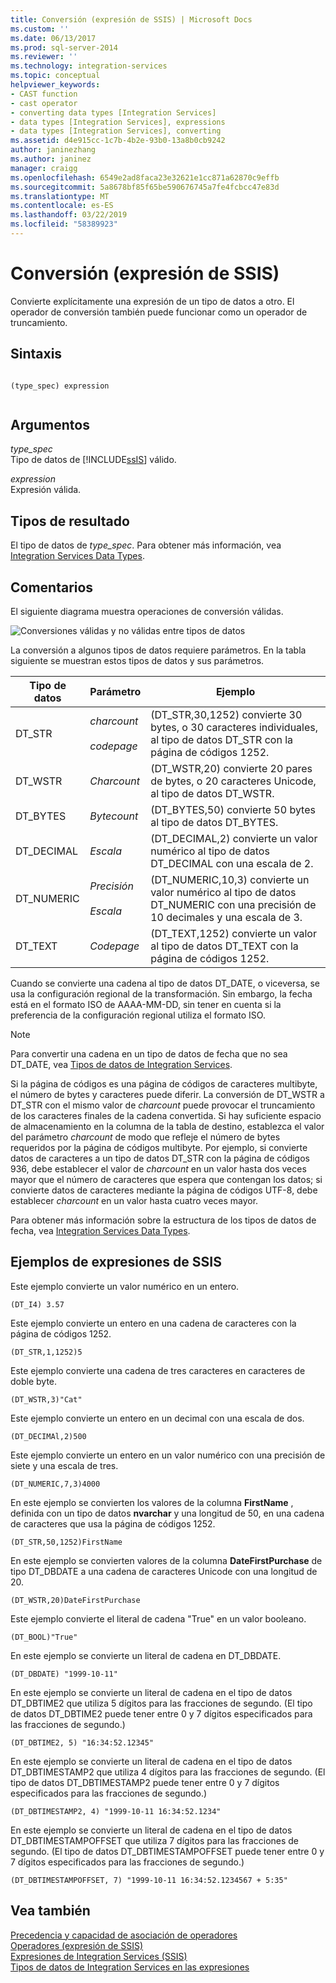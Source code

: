 ```yaml
---
title: Conversión (expresión de SSIS) | Microsoft Docs
ms.custom: ''
ms.date: 06/13/2017
ms.prod: sql-server-2014
ms.reviewer: ''
ms.technology: integration-services
ms.topic: conceptual
helpviewer_keywords:
- CAST function
- cast operator
- converting data types [Integration Services]
- data types [Integration Services], expressions
- data types [Integration Services], converting
ms.assetid: d4e915cc-1c7b-4b2e-93b0-13a8b0cb9242
author: janinezhang
ms.author: janinez
manager: craigg
ms.openlocfilehash: 6549e2ad8faca23e32621e1cc871a62870c9effb
ms.sourcegitcommit: 5a8678bf85f65be590676745a7fe4fcbcc47e83d
ms.translationtype: MT
ms.contentlocale: es-ES
ms.lasthandoff: 03/22/2019
ms.locfileid: "58389923"
---
```

# <a name="cast-ssis-expression"></a>Conversión (expresión de SSIS)
  Convierte explícitamente una expresión de un tipo de datos a otro. El operador de conversión también puede funcionar como un operador de truncamiento.  
  
## <a name="syntax"></a>Sintaxis  
  
```  
  
(type_spec) expression  
  
```  
  
## <a name="arguments"></a>Argumentos  
 *type_spec*  
 Tipo de datos de [!INCLUDE[ssIS](../../includes/ssis-md.md)] válido.  
  
 *expression*  
 Expresión válida.  
  
## <a name="result-types"></a>Tipos de resultado  
 El tipo de datos de *type_spec*. Para obtener más información, vea [Integration Services Data Types](../data-flow/integration-services-data-types.md).  
  
## <a name="remarks"></a>Comentarios  
 El siguiente diagrama muestra operaciones de conversión válidas.  
  
 ![Conversiones válidas y no válidas entre tipos de datos](../media/data-conversion.gif "Legal and not legal casts between data types")  
  
 La conversión a algunos tipos de datos requiere parámetros. En la tabla siguiente se muestran estos tipos de datos y sus parámetros.  
  
|Tipo de datos|Parámetro|Ejemplo|  
|---------------|---------------|-------------|  
|DT_STR|*charcount*<br /><br /> *codepage*|(DT_STR,30,1252) convierte 30 bytes, o 30 caracteres individuales, al tipo de datos DT_STR con la página de códigos 1252.|  
|DT_WSTR|*Charcount*|(DT_WSTR,20) convierte 20 pares de bytes, o 20 caracteres Unicode, al tipo de datos DT_WSTR.|  
|DT_BYTES|*Bytecount*|(DT_BYTES,50) convierte 50 bytes al tipo de datos DT_BYTES.|  
|DT_DECIMAL|*Escala*|(DT_DECIMAL,2) convierte un valor numérico al tipo de datos DT_DECIMAL con una escala de 2.|  
|DT_NUMERIC|*Precisión*<br /><br /> *Escala*|(DT_NUMERIC,10,3) convierte un valor numérico al tipo de datos DT_NUMERIC con una precisión de 10 decimales y una escala de 3.|  
|DT_TEXT|*Codepage*|(DT_TEXT,1252) convierte un valor al tipo de datos DT_TEXT con la página de códigos 1252.|  
  
 Cuando se convierte una cadena al tipo de datos DT_DATE, o viceversa, se usa la configuración regional de la transformación. Sin embargo, la fecha está en el formato ISO de AAAA-MM-DD, sin tener en cuenta si la preferencia de la configuración regional utiliza el formato ISO.  
  
> [!NOTE]  
>  Para convertir una cadena en un tipo de datos de fecha que no sea DT_DATE, vea [Tipos de datos de Integration Services](../data-flow/integration-services-data-types.md).  
  
 Si la página de códigos es una página de códigos de caracteres multibyte, el número de bytes y caracteres puede diferir. La conversión de DT_WSTR a DT_STR con el mismo valor de *charcount* puede provocar el truncamiento de los caracteres finales de la cadena convertida. Si hay suficiente espacio de almacenamiento en la columna de la tabla de destino, establezca el valor del parámetro *charcount* de modo que refleje el número de bytes requeridos por la página de códigos multibyte. Por ejemplo, si convierte datos de caracteres a un tipo de datos DT_STR con la página de códigos 936, debe establecer el valor de *charcount* en un valor hasta dos veces mayor que el número de caracteres que espera que contengan los datos; si convierte datos de caracteres mediante la página de códigos UTF-8, debe establecer *charcount* en un valor hasta cuatro veces mayor.  
  
 Para obtener más información sobre la estructura de los tipos de datos de fecha, vea [Integration Services Data Types](../data-flow/integration-services-data-types.md).  
  
## <a name="ssis-expression-examples"></a>Ejemplos de expresiones de SSIS  
 Este ejemplo convierte un valor numérico en un entero.  
  
```  
(DT_I4) 3.57  
```  
  
 Este ejemplo convierte un entero en una cadena de caracteres con la página de códigos 1252.  
  
```  
(DT_STR,1,1252)5  
```  
  
 Este ejemplo convierte una cadena de tres caracteres en caracteres de doble byte.  
  
```  
(DT_WSTR,3)"Cat"  
```  
  
 Este ejemplo convierte un entero en un decimal con una escala de dos.  
  
```  
(DT_DECIMAl,2)500  
```  
  
 Este ejemplo convierte un entero en un valor numérico con una precisión de siete y una escala de tres.  
  
```  
(DT_NUMERIC,7,3)4000  
```  
  
 En este ejemplo se convierten los valores de la columna **FirstName** , definida con un tipo de datos **nvarchar** y una longitud de 50, en una cadena de caracteres que usa la página de códigos 1252.  
  
```  
(DT_STR,50,1252)FirstName  
```  
  
 En este ejemplo se convierten valores de la columna **DateFirstPurchase** de tipo DT_DBDATE a una cadena de caracteres Unicode con una longitud de 20.  
  
```  
(DT_WSTR,20)DateFirstPurchase  
```  
  
 Este ejemplo convierte el literal de cadena "True" en un valor booleano.  
  
```  
(DT_BOOL)"True"  
```  
  
 En este ejemplo se convierte un literal de cadena en DT_DBDATE.  
  
```  
(DT_DBDATE) "1999-10-11"  
```  
  
 En este ejemplo se convierte un literal de cadena en el tipo de datos DT_DBTIME2 que utiliza 5 dígitos para las fracciones de segundo. (El tipo de datos DT_DBTIME2 puede tener entre 0 y 7 dígitos especificados para las fracciones de segundo.)  
  
```  
(DT_DBTIME2, 5) "16:34:52.12345"  
```  
  
 En este ejemplo se convierte un literal de cadena en el tipo de datos DT_DBTIMESTAMP2 que utiliza 4 dígitos para las fracciones de segundo. (El tipo de datos DT_DBTIMESTAMP2 puede tener entre 0 y 7 dígitos especificados para las fracciones de segundo.)  
  
```  
(DT_DBTIMESTAMP2, 4) "1999-10-11 16:34:52.1234"  
```  
  
 En este ejemplo se convierte un literal de cadena en el tipo de datos DT_DBTIMESTAMPOFFSET que utiliza 7 dígitos para las fracciones de segundo. (El tipo de datos DT_DBTIMESTAMPOFFSET puede tener entre 0 y 7 dígitos especificados para las fracciones de segundo.)  
  
```  
(DT_DBTIMESTAMPOFFSET, 7) "1999-10-11 16:34:52.1234567 + 5:35"  
```  
  
## <a name="see-also"></a>Vea también  
 [Precedencia y capacidad de asociación de operadores](operator-precedence-and-associativity.md)   
 [Operadores &#40;expresión de SSIS&#41;](operators-ssis-expression.md)   
 [Expresiones de Integration Services &#40;SSIS&#41;](integration-services-ssis-expressions.md)   
 [Tipos de datos de Integration Services en las expresiones](integration-services-data-types-in-expressions.md)  
  
  
